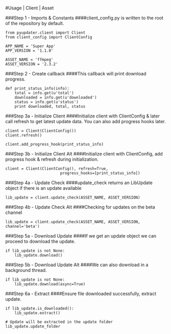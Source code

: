 #Usage | Client | Asset

###Step 1 - Imports & Constants
####client_config.py is written to the root of the repository by default.
```
from pyupdater.client import Client
from client_config import ClientConfig

APP_NAME = 'Super App'
APP_VERSION = '1.1.0'

ASSET_NAME = 'ffmpeg'
ASSET_VERSION = '2.3.2'
```

###Step 2 - Create callback
####This callback will print download progress.
```
def print_status_info(info):
    total = info.get(u'total')
    downloaded = info.get(u'downloaded')
    status = info.get(u'status')
    print downloaded, total, status
```

###Step 3a - Initialize Client
####Initialize client with ClientConfig & later call refresh to get latest update data. You can also add progress hooks later.
```
client = Client(ClientConfig())
client.refresh()

client.add_progress_hook(print_status_info)
```

###Step 3b - Initialize Client Alt
####Initialize client with ClientConfig, add progress hook & refresh during initialization.
```
client = Client(ClientConfig(), refresh=True,
                        progress_hooks=[print_status_info])
```

###Step 4a - Update Check
####update_check returns an LibUpdate object if there is an update available
```
lib_update = client.update_check(ASSET_NAME, ASSET_VERSION)
```

###Step 4b - Update Check Alt
####Checking for updates on the beta channel
```
lib_update = client.update_check(ASSET_NAME, ASSET_VERSION, channel='beta')
```

###Step 5a - Download Update
####If we get an update object we can proceed to download the update.
```
if lib_update is not None:
    lib_update.download()
```

###Step 5b - Download Update Alt
####We can also download in a background thread.
```
if lib_update is not None:
    lib_update.download(async=True)
```

###Step 6a - Extract
####Ensure file downloaded successfully, extract update.

```
if lib_update.is_downloaded():
    lib_update.extract()

# Update will be extracted in the update folder
lib_update.update_folder
```
